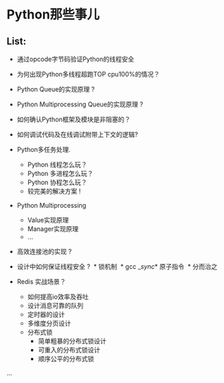 # Python那些事儿

## List:

* 通过opcode字节码验证Python的线程安全
* 为何出现Python多线程超跑TOP cpu100%的情况？
* Python Queue的实现原理 ?
* Python Multiprocessing Queue的实现原理 ?
* 如何确认Python框架及模块是非阻塞的？
* 如何调试代码及在线调试附带上下文的逻辑?
* Python多任务处理.
  * Python 线程怎么玩？
  * Python 多进程怎么玩？
  * Python 协程怎么玩？
  * 较完美的解决方案 !


* Python Multiprocessing
  * Value实现原理
  * Manager实现原理
  * ...

* 高效连接池的实现 ?
* 设计中如何保证线程安全 ?
  * 锁机制
  * gcc __sync_* 原子指令
  * 分而治之

* Redis 实战场景？
  * 如何提高io效率及吞吐
  * 设计消息可靠的队列
  * 定时器的设计
  * 多维度分页设计
  * 分布式锁
    * 简单粗暴的分布式锁设计
    * 可重入的分布式锁设计
    * 顺序公平的分布式锁
    
...
